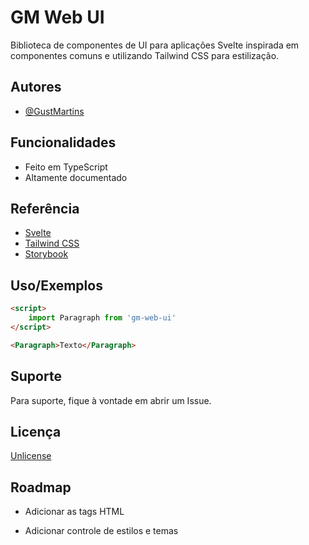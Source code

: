 
# GM Web UI

Biblioteca de componentes de UI para aplicações Svelte inspirada em componentes comuns e utilizando Tailwind CSS para estilização.


## Autores

- [@GustMartins](https://www.github.com/GustMartins)


## Funcionalidades

- Feito em TypeScript
- Altamente documentado


## Referência

 - [Svelte](https://svelte.dev/)
 - [Tailwind CSS](https://tailwindcss.com/)
 - [Storybook](https://storybook.js.org/)


## Uso/Exemplos

```html
<script>
    import Paragraph from 'gm-web-ui'
</script>

<Paragraph>Texto</Paragraph>
```


## Suporte

Para suporte, fique à vontade em abrir um Issue.


## Licença

[Unlicense](https://choosealicense.com/licenses/unlicense/)


## Roadmap

- Adicionar as tags HTML

- Adicionar controle de estilos e temas


